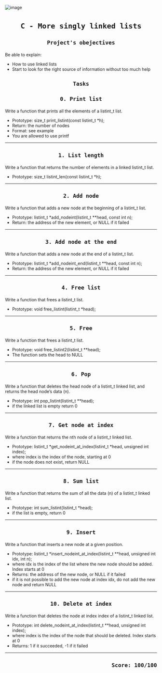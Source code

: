 ![image](https://www.thecrazyprogrammer.com/wp-content/uploads/2015/09/Doubly-Linked-List-in-C-and-C-.gif)
# <p align=center>`C - More singly linked lists`</p>
## <p align=center> `Project's obejectives` </p>
Be able to explain:
- How to use linked lists
- Start to look for the right source of information without too much help

## <p align=center>`Tasks`</p>
## <p align=center>`0. Print list`</p>
Write a function that prints all the elements of a listint_t list.

- Prototype: size_t print_listint(const listint_t *h);
- Return: the number of nodes
- Format: see example
- You are allowed to use printf
-------------------------------------------------
## <p align=center>`1. List length`</p>
Write a function that returns the number of elements in a linked listint_t list.

- Prototype: size_t listint_len(const listint_t *h);
-------------------------------------------------
## <p align=center>`2. Add node`</p>
Write a function that adds a new node at the beginning of a listint_t list.

- Prototype: listint_t *add_nodeint(listint_t **head, const int n);
- Return: the address of the new element, or NULL if it failed
-------------------------------------------------
## <p align=center>`3. Add node at the end`</p>
Write a function that adds a new node at the end of a listint_t list.

- Prototype: listint_t *add_nodeint_end(listint_t **head, const int n);
- Return: the address of the new element, or NULL if it failed
-------------------------------------------------
## <p align=center>`4. Free list`</p>
Write a function that frees a listint_t list.

- Prototype: void free_listint(listint_t *head);
-------------------------------------------------
## <p align=center>`5. Free`</p>
Write a function that frees a listint_t list.

- Prototype: void free_listint2(listint_t **head);
- The function sets the head to NULL
-------------------------------------------------
## <p align=center>`6. Pop`</p>
Write a function that deletes the head node of a listint_t linked list, and returns the head node’s data (n).

- Prototype: int pop_listint(listint_t **head);
- if the linked list is empty return 0
-------------------------------------------------
## <p align=center>`7. Get node at index`</p>
Write a function that returns the nth node of a listint_t linked list.

- Prototype: listint_t *get_nodeint_at_index(listint_t *head, unsigned int index);
- where index is the index of the node, starting at 0
- if the node does not exist, return NULL
-------------------------------------------------
## <p align=center>`8. Sum list`</p>
Write a function that returns the sum of all the data (n) of a listint_t linked list.

- Prototype: int sum_listint(listint_t *head);
- if the list is empty, return 0
-------------------------------------------------
## <p align=center>`9. Insert`</p>
Write a function that inserts a new node at a given position.

- Prototype: listint_t *insert_nodeint_at_index(listint_t **head, unsigned int idx, int n);
- where idx is the index of the list where the new node should be added. Index starts at 0
- Returns: the address of the new node, or NULL if it failed
- if it is not possible to add the new node at index idx, do not add the new node and return NULL
-------------------------------------------------
## <p align=center>`10. Delete at index`</p>
Write a function that deletes the node at index index of a listint_t linked list.

- Prototype: int delete_nodeint_at_index(listint_t **head, unsigned int index);
- where index is the index of the node that should be deleted. Index starts at 0
- Returns: 1 if it succeeded, -1 if it failed
-------------------------------------------------
## <p align=right>`Score: 100/100`</p>
